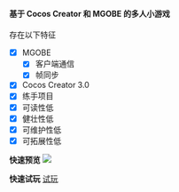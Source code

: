 #### 基于 Cocos Creator 和 MGOBE 的多人小游戏
存在以下特征

* [x] MGOBE
    * [x] 客户端通信
    * [x] 帧同步
* [x] Cocos Creator 3.0
* [x] 练手项目
* [x] 可读性低
* [x] 健壮性低
* [x] 可维护性低
* [x] 可拓展性低

**快速预览**
![](https://img.imgdb.cn/item/6063349d8322e6675c6d477a.gif)

**快速试玩**
[试玩](http://81.69.192.212:3000/fg/)
